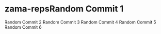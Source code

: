 # zama-repsRandom Commit 1
Random Commit 2
Random Commit 3
Random Commit 4
Random Commit 5
Random Commit 6
